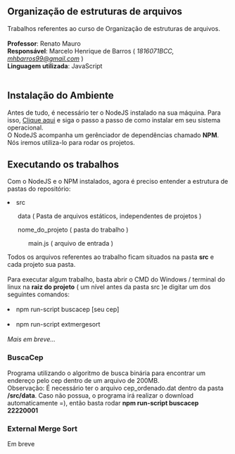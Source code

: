 ## Organização de estruturas de arquivos
Trabalhos referentes ao curso de Organização de estruturas de arquivos.<br><br>
<strong>Professor</strong>: Renato Mauro<br>
<strong>Responsável</strong>: Marcelo Henrique de Barros (<i> 1816071BCC, mhbarros99@gmail.com </i>)<br>
<strong>Linguagem utilizada</strong>: JavaScript<br><br>

## Instalação do Ambiente
Antes de tudo, é necessário ter o NodeJS instalado na sua máquina. Para isso, <a href="https://nodejs.org/en/download/">Clique aqui</a> e siga o passo a passo de como instalar em seu sistema operacional.<br>
O NodeJS acompanha um gerênciador de dependências chamado <strong>NPM</strong>. Nós iremos utiliza-lo para rodar os projetos.
## Executando os trabalhos
Com o NodeJS e o NPM instalados, agora é preciso entender a estrutura de pastas do repositório:<br>
<li>src</li>
<ul>data ( Pasta de arquivos estáticos, independentes de projetos )</ul>
<ul>
nome_do_projeto ( pasta do trabalho )
<ul>main.js ( arquivo de entrada )</ul>
</ul>
Todos os arquivos referentes ao trabalho ficam situados na pasta <strong>src</strong> e cada projeto sua pasta.<br><br>
Para executar algum trabalho, basta abrir o CMD do Windows / terminal do linux na <strong>raiz do projeto</strong> ( um nível antes da pasta src )e digitar um dos seguintes comandos:<br><br>
<li>npm run-script buscacep [seu cep]</li><br>
<li>npm run-script extmergesort</li><br>
<i>Mais em breve...</i><br>

### BuscaCep
Programa utilizando o algoritmo de busca binária para encontrar um endereço pelo cep dentro de um arquivo de 200MB.<br>
Observação: É necessário ter o arquivo cep_ordenado.dat dentro da pasta <strong>/src/data</strong>. Caso não possua, o programa irá realizar o download automaticamente =), então basta rodar <strong>npm run-script buscacep 22220001</strong> 

### External Merge Sort
Em breve
